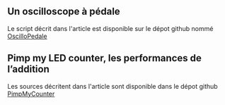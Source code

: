 Un oscilloscope à pédale
------------------------

Le script décrit dans l'article est disponible sur le dépot github nommé [OscilloPedale](https://github.com/Martoni/OscilloPedale)

Pimp my LED counter, les performances de l’addition
---------------------------------------------------

Les sources décritent dans l'article sont disponible dans le dépot github [PimpMyCounter](https://github.com/Martoni/PimpMyCounter)
